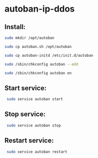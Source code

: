 autoban-ip-ddos
===============

## Install:
 
 ```sh
 sudo mkdir /opt/autoban
 
 sudo cp autoban.sh /opt/autoban
 
 sudo cp autoban-initd /etc/init.d/autoban
 
 sudo /sbin/chkconfig autoban --add
 
 sudo /sbin/chkconfig autoban on
```

## Start service:
```sh
 sudo service autoban start
```

## Stop service:
```sh
 sudo service autoban stop
```

## Restart service:
```sh
 sudo service autoban restart
```

